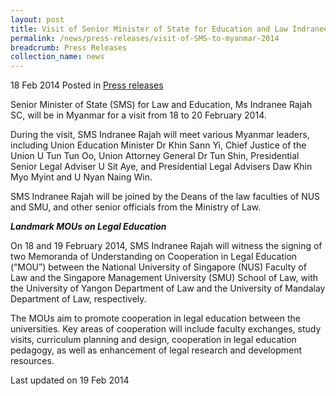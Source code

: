 ```yaml
---
layout: post
title: Visit of Senior Minister of State for Education and Law Indranee Rajah to Myanmar, 18 to 20 February 2014
permalink: /news/press-releases/visit-of-SMS-to-myanmar-2014
breadcrumb: Press Releases
collection_name: news
---
```


18 Feb 2014 Posted in [Press releases](/news/press-releases)

Senior Minister of State (SMS) for Law and Education, Ms Indranee Rajah SC, will be in Myanmar for a visit from 18 to 20 February 2014.


During the visit, SMS Indranee Rajah will meet various Myanmar leaders, including Union Education Minister Dr Khin Sann Yi, Chief Justice of the Union U Tun Tun Oo, Union Attorney General Dr Tun Shin, Presidential Senior Legal Adviser U Sit Aye, and Presidential Legal Advisers Daw Khin Myo Myint and U Nyan Naing Win.


SMS Indranee Rajah will be joined by the Deans of the law faculties of NUS and SMU, and other senior officials from the Ministry of Law.


***Landmark MOUs on Legal Education***

On 18 and 19 February 2014, SMS Indranee Rajah will witness the signing of two Memoranda of Understanding on Cooperation in Legal Education (“MOU”) between the National University of Singapore (NUS) Faculty of Law and the Singapore Management University (SMU) School of Law, with the University of Yangon Department of Law and the University of Mandalay Department of Law, respectively.


The MOUs aim to promote cooperation in legal education between the universities. Key areas of cooperation will include faculty exchanges, study visits, curriculum planning and design, cooperation in legal education pedagogy, as well as enhancement of legal research and development resources.

<p class="right-side-updated">Last updated on 19 Feb 2014</p>
